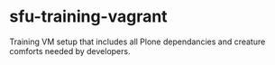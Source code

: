 sfu-training-vagrant
====================

Training VM setup that includes all Plone dependancies and creature comforts needed by developers.
